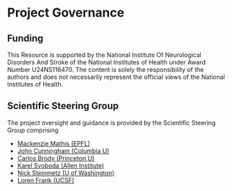 # Project Governance

## Funding

This Resource is supported by the National Institute Of Neurological Disorders And
Stroke of the National Institutes of Health under Award Number U24NS116470. The content
is solely the responsibility of the authors and does not necessarily represent the
official views of the National Institutes of Health.

## Scientific Steering Group

The project oversight and guidance is provided by the Scientific Steering Group comprising

- [Mackenzie Mathis (EPFL)](http://www.mackenziemathislab.org/team)
- [John Cunningham (Columbia U)](https://stat.columbia.edu/~cunningham/)
- [Carlos Brody (Princeton U)](https://pni.princeton.edu/faculty/carlos-brody)
- [Karel Svoboda (Allen Institute)](https://alleninstitute.org/what-we-do/brain-science/about/team/staff-profiles/karel-svoboda1/)
- [Nick Steinmetz (U of Washington)](http://www.nicksteinmetz.com/)
- [Loren Frank (UCSF)](https://franklab.ucsf.edu/)
